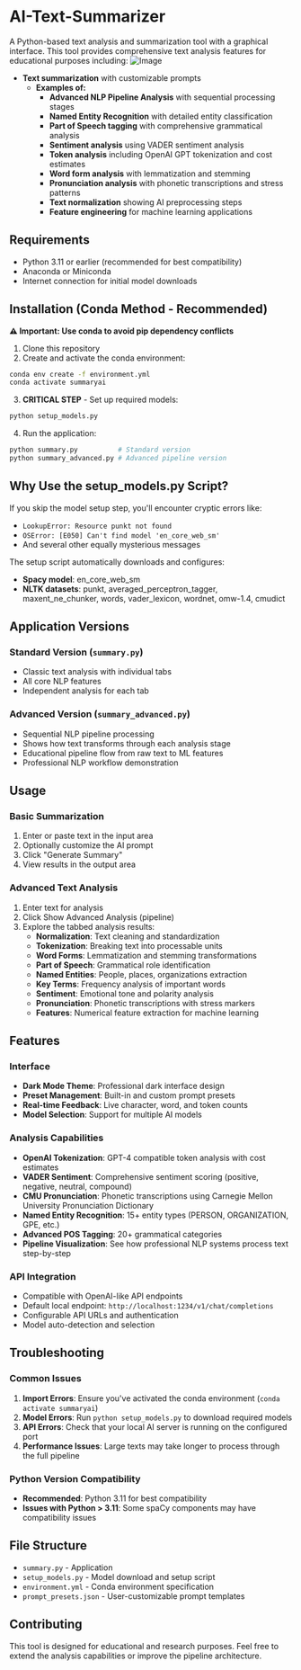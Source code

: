 # AI-Text-Summarizer

A Python-based text analysis and summarization tool with a graphical interface. This tool provides comprehensive text analysis features for educational purposes including:
![Image](https://github.com/user-attachments/assets/63524bb3-d3f4-453f-9189-d9d9e4607f30)
- **Text summarization** with customizable prompts
  - **Examples of:**
    - **Advanced NLP Pipeline Analysis** with sequential processing stages
    - **Named Entity Recognition** with detailed entity classification
    - **Part of Speech tagging** with comprehensive grammatical analysis
    - **Sentiment analysis** using VADER sentiment analysis
    - **Token analysis** including OpenAI GPT tokenization and cost estimates
    - **Word form analysis** with lemmatization and stemming
    - **Pronunciation analysis** with phonetic transcriptions and stress patterns
    - **Text normalization** showing AI preprocessing steps
    - **Feature engineering** for machine learning applications

## Requirements

- Python 3.11 or earlier (recommended for best compatibility)
- Anaconda or Miniconda
- Internet connection for initial model downloads

## Installation (Conda Method - Recommended)

**⚠️ Important: Use conda to avoid pip dependency conflicts**

1. Clone this repository
2. Create and activate the conda environment:
```bash
conda env create -f environment.yml
conda activate summaryai
```

3. **CRITICAL STEP** - Set up required models:
```bash
python setup_models.py
```

4. Run the application:
```bash
python summary.py          # Standard version
python summary_advanced.py # Advanced pipeline version
```

## Why Use the setup_models.py Script?

If you skip the model setup step, you'll encounter cryptic errors like:
- `LookupError: Resource punkt not found`
- `OSError: [E050] Can't find model 'en_core_web_sm'`
- And several other equally mysterious messages

The setup script automatically downloads and configures:
- **Spacy model**: en_core_web_sm
- **NLTK datasets**: punkt, averaged_perceptron_tagger, maxent_ne_chunker, words, vader_lexicon, wordnet, omw-1.4, cmudict

## Application Versions

### Standard Version (`summary.py`)
- Classic text analysis with individual tabs
- All core NLP features
- Independent analysis for each tab

### Advanced Version (`summary_advanced.py`)
- Sequential NLP pipeline processing
- Shows how text transforms through each analysis stage
- Educational pipeline flow from raw text to ML features
- Professional NLP workflow demonstration

## Usage

### Basic Summarization
1. Enter or paste text in the input area
2. Optionally customize the AI prompt
3. Click "Generate Summary"
4. View results in the output area

### Advanced Text Analysis
1. Enter text for analysis
2. Click Show Advanced Analysis (pipeline)
3. Explore the tabbed analysis results:
   - **Normalization**: Text cleaning and standardization
   - **Tokenization**: Breaking text into processable units
   - **Word Forms**: Lemmatization and stemming transformations
   - **Part of Speech**: Grammatical role identification
   - **Named Entities**: People, places, organizations extraction
   - **Key Terms**: Frequency analysis of important words
   - **Sentiment**: Emotional tone and polarity analysis
   - **Pronunciation**: Phonetic transcriptions with stress markers
   - **Features**: Numerical feature extraction for machine learning

## Features

### Interface
- **Dark Mode Theme**: Professional dark interface design
- **Preset Management**: Built-in and custom prompt presets
- **Real-time Feedback**: Live character, word, and token counts
- **Model Selection**: Support for multiple AI models

### Analysis Capabilities
- **OpenAI Tokenization**: GPT-4 compatible token analysis with cost estimates
- **VADER Sentiment**: Comprehensive sentiment scoring (positive, negative, neutral, compound)
- **CMU Pronunciation**: Phonetic transcriptions using Carnegie Mellon University Pronunciation Dictionary
- **Named Entity Recognition**: 15+ entity types (PERSON, ORGANIZATION, GPE, etc.)
- **Advanced POS Tagging**: 20+ grammatical categories
- **Pipeline Visualization**: See how professional NLP systems process text step-by-step

### API Integration
- Compatible with OpenAI-like API endpoints
- Default local endpoint: `http://localhost:1234/v1/chat/completions`
- Configurable API URLs and authentication
- Model auto-detection and selection


## Troubleshooting

### Common Issues
1. **Import Errors**: Ensure you've activated the conda environment (`conda activate summaryai`)
2. **Model Errors**: Run `python setup_models.py` to download required models
3. **API Errors**: Check that your local AI server is running on the configured port
4. **Performance Issues**: Large texts may take longer to process through the full pipeline

### Python Version Compatibility
- **Recommended**: Python 3.11 for best compatibility
- **Issues with Python > 3.11**: Some spaCy components may have compatibility issues

## File Structure
- `summary.py` - Application  
- `setup_models.py` - Model download and setup script
- `environment.yml` - Conda environment specification
- `prompt_presets.json` - User-customizable prompt templates

## Contributing

This tool is designed for educational and research purposes. Feel free to extend the analysis capabilities or improve the pipeline architecture.
